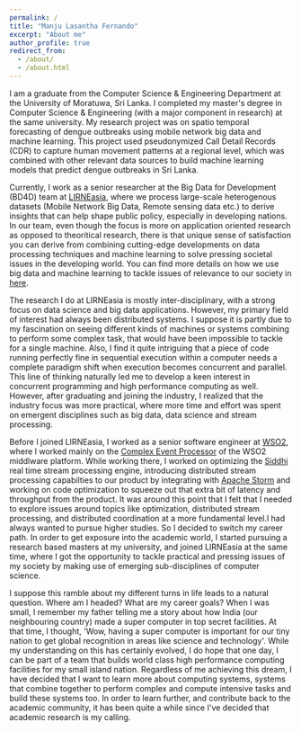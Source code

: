 ```yaml
---
permalink: /
title: "Manju Lasantha Fernando"
excerpt: "About me"
author_profile: true
redirect_from: 
  - /about/
  - /about.html
---
```


I am a graduate from the Computer Science & Engineering Department at the University of Moratuwa, Sri Lanka. I completed my master's degree in Computer Science & Engineering (with a major component in research) at the same university. My research project was on spatio temporal forecasting of dengue outbreaks using mobile network big data and machine learning. This project used pseudonymized Call Detail Records (CDR) to capture human movement patterns at a regional level, which was combined with other relevant data sources to build machine learning models that predict dengue outbreaks in Sri Lanka. 

Currently, I work as a senior researcher at the Big Data for Development (BD4D) team at [LIRNEasia](https://lirneasia.net/), where we process large-scale heterogenous datasets (Mobile Network Big Data, Remote sensing data etc.) to derive insights that can help shape public policy, especially in developing nations. In our team, even though the focus is more on application oriented research as opposed to theoritical research, there is that unique sense of satisfaction you can derive from combining cutting-edge developments on data processing techniques and machine learning to solve pressing societal issues in the developing world. You can find more details on how we use big data and machine learning to tackle issues of relevance to our society in [here](https://lirneasia.net/big-data).

The research I do at LIRNEasia is mostly inter-disciplinary, with a strong focus on data science and big data applications. However, my primary field of interest had always been distributed systems. I suppose it is partly due to my fascination on seeing different kinds of machines or systems combining to perform some complex task, that would have been impossible to tackle for a single machine. Also, I find it quite intriguing that a piece of code running perfectly fine in sequential execution within a computer needs a complete paradigm shift when execution becomes concurrent and parallel. This line of thinking naturally led me to develop a keen interest in concurrent programming and high performance computing as well. However, after graduating and joining the industry, I realized that the industry focus was more practical, where more time and effort was spent on emergent disciplines such as big data, data science and stream processing.

Before I joined LIRNEasia, I worked as a senior software engineer at [WSO2](https://wso2.com/), where I worked mainly on the [Complex Event Processor](https://wso2.com/products/complex-event-processor/) of the WSO2 middlware platform. While working there, I worked on optimizing the [Siddhi](https://github.com/wso2/siddhi) real time stream processing engine, introducing distributed stream processing capabilties to our product by integrating with [Apache Storm](http://storm.apache.org/) and working on code optimization to squeeze out that extra bit of latency and throughput from the product. It was around this point that I felt that I needed to explore issues around topics like optimization, distributed stream processing, and distributed coordination at a more fundamental level.I had always wanted to pursue higher studies. So I decided to switch my career path. In order to get exposure into the academic world, I started pursuing a research based masters at my university, and joined LIRNEasia at the same time, where I got the opportunity to tackle practical and pressing issues of my society by making use of emerging sub-disciplines of computer science.

I suppose this ramble about my different turns in life leads to a natural question. Where am I headed? What are my career goals? When I was small, I remember my father telling me a story about how India (our neighbouring country) made a super computer in top secret facilities. At that time, I thought, 'Wow, having a super computer is important for our tiny nation to get global recognition in areas like science and technology'. While my understanding on this has certainly evolved, I do hope that one day, I can be part of a team that builds world class high performance computing facilities for my small island nation. Regardless of me achieving this dream, I have decided that I want to learn more about computing systems, systems that combine together to perform complex and compute intensive tasks and build these systems too. In order to learn further, and contribute back to the academic community, it has been quite a while since I've decided that academic research is my calling.
